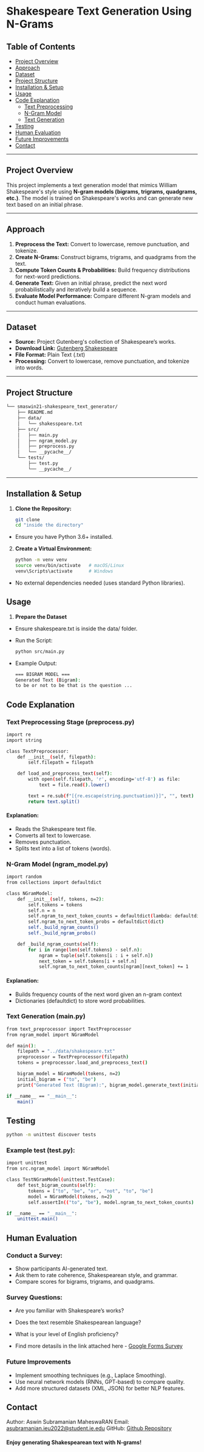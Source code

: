 # Shakespeare Text Generation Using N-Grams

## Table of Contents
- [Project Overview](#project-overview)
- [Approach](#approach)
- [Dataset](#dataset)
- [Project Structure](#project-structure)
- [Installation & Setup](#installation--setup)
- [Usage](#usage)
- [Code Explanation](#code-explanation)
  - [Text Preprocessing](#text-preprocessing)
  - [N-Gram Model](#n-gram-model)
  - [Text Generation](#text-generation)
- [Testing](#testing)
- [Human Evaluation](#human-evaluation)
- [Future Improvements](#future-improvements)
- [Contact](#contact)

---

## Project Overview

This project implements a text generation model that mimics William Shakespeare's style using **N-gram models (bigrams, trigrams, quadgrams, etc.)**. The model is trained on Shakespeare's works and can generate new text based on an initial phrase.

---

## Approach

1. **Preprocess the Text:** Convert to lowercase, remove punctuation, and tokenize.
2. **Create N-Grams:** Construct bigrams, trigrams, and quadgrams from the text.
3. **Compute Token Counts & Probabilities:** Build frequency distributions for next-word predictions.
4. **Generate Text:** Given an initial phrase, predict the next word probabilistically and iteratively build a sequence.
5. **Evaluate Model Performance:** Compare different N-gram models and conduct human evaluations.

---

## Dataset

- **Source:** Project Gutenberg's collection of Shakespeare’s works.
- **Download Link:** [Gutenberg Shakespeare](https://www.gutenberg.org/ebooks/100)
- **File Format:** Plain Text (.txt)
- **Processing:** Convert to lowercase, remove punctuation, and tokenize into words.

---

## Project Structure

```bash
└── smaswin21-shakespeare_text_generator/
    ├── README.md
    ├── data/
    │   └── shakesspeare.txt
    ├── src/
    │   ├── main.py
    │   ├── ngram_model.py
    │   ├── preprocess.py
    │   └── __pycache__/
    └── tests/
        ├── test.py
        └── __pycache__/
```

---

## Installation & Setup

1. **Clone the Repository:**

   ```bash
   git clone 
   cd "inside the directory"

*  Ensure you have Python 3.6+ installed.

2. **Create a Virtual Environment:**
    ```bash
    python -m venv venv
    source venv/bin/activate   # macOS/Linux
    venv\Scripts\activate      # Windows
* No external dependencies needed (uses standard Python libraries).

## Usage

1. **Prepare the Dataset**

* Ensure shakespeare.txt is inside the data/ folder.

* Run the Script:

    ```bash
    python src/main.py

* Example Output:

    ```bash
    === BIGRAM MODEL ===
    Generated Text (Bigram):
    to be or not to be that is the question ...

## Code Explanation

### Text Preprocessing Stage (preprocess.py)

```bash
import re
import string

class TextPreprocessor:
    def __init__(self, filepath):
        self.filepath = filepath

    def load_and_preprocess_text(self):
        with open(self.filepath, 'r', encoding='utf-8') as file:
            text = file.read().lower()

        text = re.sub(f"[{re.escape(string.punctuation)}]", "", text)
        return text.split()
```

####  Explanation:

+ Reads the Shakespeare text file.
+ Converts all text to lowercase.
+ Removes punctuation.
+ Splits text into a list of tokens (words).


### N-Gram Model (ngram_model.py)

```bash
import random
from collections import defaultdict

class NGramModel:
    def __init__(self, tokens, n=2):
        self.tokens = tokens
        self.n = n
        self.ngram_to_next_token_counts = defaultdict(lambda: defaultdict(int))
        self.ngram_to_next_token_probs = defaultdict(dict)
        self._build_ngram_counts()
        self._build_ngram_probs()

    def _build_ngram_counts(self):
        for i in range(len(self.tokens) - self.n):
            ngram = tuple(self.tokens[i : i + self.n])
            next_token = self.tokens[i + self.n]
            self.ngram_to_next_token_counts[ngram][next_token] += 1
```

####  Explanation:

+ Builds frequency counts of the next word given an n-gram context
+ Dictionaries (defaultdict) to store word probabilities.

### Text Generation (main.py)

```bash
from text_preprocessor import TextPreprocessor
from ngram_model import NGramModel

def main():
    filepath = "../data/shakespeare.txt"
    preprocessor = TextPreprocessor(filepath)
    tokens = preprocessor.load_and_preprocess_text()

    bigram_model = NGramModel(tokens, n=2)
    initial_bigram = ("to", "be")
    print("Generated Text (Bigram):", bigram_model.generate_text(initial_bigram, 50))

if __name__ == "__main__":
    main()
```

## Testing

```bash
python -m unittest discover tests
```

### Example test (test.py):

```bash
import unittest
from src.ngram_model import NGramModel

class TestNGramModel(unittest.TestCase):
    def test_bigram_counts(self):
        tokens = ["to", "be", "or", "not", "to", "be"]
        model = NGramModel(tokens, n=2)
        self.assertIn(("to", "be"), model.ngram_to_next_token_counts)

if __name__ == "__main__":
    unittest.main()
```

## Human Evaluation

###  Conduct a Survey:

+ Show participants AI-generated text.
+ Ask them to rate coherence, Shakespearean style, and grammar.
+ Compare scores for bigrams, trigrams, and quadgrams.

### Survey Questions:

+ Are you familiar with Shakespeare’s works?
+ Does the text resemble Shakespearean language?  
+ What is your level of English proficiency?

+ Find more detasils in the link attached here - [Google Forms Survey](https://docs.google.com/forms/d/e/1FAIpQLScIvps5_6atyIEyGuzaM0DUT9JXFuNI9USN3iBmvkAMnXJufQ/viewform)



### Future Improvements

+ Implement smoothing techniques (e.g., Laplace Smoothing).
+ Use neural network models (RNNs, GPT-based) to compare quality.
+ Add more structured datasets (XML, JSON) for better NLP features.

##  Contact

Author: Aswin Subramanian MaheswaRAN
Email: asubramanian.ieu2022@student.ie.edu
GitHub: [Github Repository](https://github.com/smaswin21/shakespeare_text_generator)

#### Enjoy generating Shakespearean text with N-grams! 